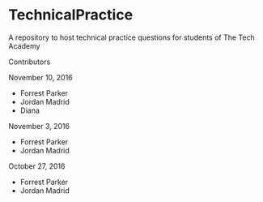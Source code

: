 # TechnicalPractice
A repository to host technical practice questions for students of The Tech Academy

Contributors

November 10, 2016
* Forrest Parker
* Jordan Madrid
* Diana

November 3, 2016
* Forrest Parker
* Jordan Madrid

October 27, 2016
* Forrest Parker
* Jordan Madrid
